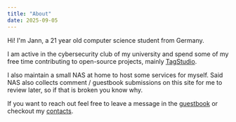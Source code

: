 ```yaml
---
title: "About"
date: 2025-09-05
---
```


Hi! I'm Jann, a 21 year old computer science student from Germany.

I am active in the cybersecurity club of my university and spend some of my free time contributing to open-source projects, mainly [TagStudio](https://github.com/TagStudioDev/TagStudio).

I also maintain a small NAS at home to host some services for myself. Said NAS also collects comment / guestbook submissions on this site for me to review later, so if that is broken you know why.

If you want to reach out feel free to leave a message in the [guestbook](@/guestbook.md) or checkout my [contacts](@/contact.md).
